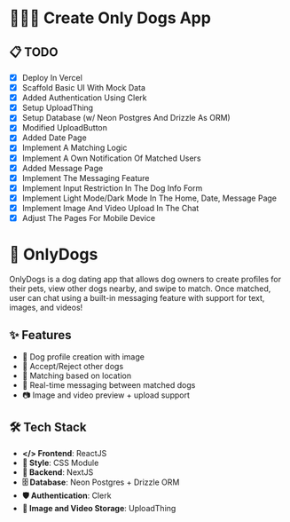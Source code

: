 # 👨🏻‍💻 Create Only Dogs App

## 📋 TODO

- [x] Deploy In Vercel
- [x] Scaffold Basic UI With Mock Data
- [x] Added Authentication Using Clerk
- [x] Setup UploadThing
- [x] Setup Database (w/ Neon Postgres And Drizzle As ORM)
- [x] Modified UploadButton
- [x] Added Date Page
- [x] Implement A Matching Logic
- [x] Implement A Own Notification Of Matched Users
- [x] Added Message Page
- [x] Implement The Messaging Feature
- [x] Implement Input Restriction In The Dog Info Form
- [x] Implement Light Mode/Dark Mode In The Home, Date, Message Page
- [x] Implement Image And Video Upload In The Chat
- [x] Adjust The Pages For Mobile Device

# 🐾 OnlyDogs

OnlyDogs is a dog dating app that allows dog owners to create profiles for their pets, view other dogs nearby, and swipe to match. Once matched, user can chat using a built-in messaging feature with support for text, images, and videos!

## ✨ Features

- 📸 Dog profile creation with image
- 🐶 Accept/Reject other dogs
- 💖 Matching based on location
- 💬 Real-time messaging between matched dogs
- 📷 Image and video preview + upload support

## 🛠️ Tech Stack

- **</> Frontend**: ReactJS
- **📲 Style**: CSS Module
- **🔧 Backend**: NextJS
- **🗄️ Database**: Neon Postgres + Drizzle ORM
- **🛡️ Authentication**: Clerk
- **📂 Image and Video Storage**: UploadThing
